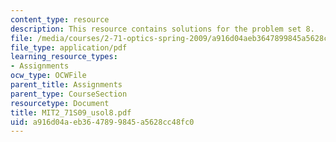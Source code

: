 ```yaml
---
content_type: resource
description: This resource contains solutions for the problem set 8.
file: /media/courses/2-71-optics-spring-2009/a916d04aeb3647899845a5628cc48fc0_MIT2_71S09_usol8.pdf
file_type: application/pdf
learning_resource_types:
- Assignments
ocw_type: OCWFile
parent_title: Assignments
parent_type: CourseSection
resourcetype: Document
title: MIT2_71S09_usol8.pdf
uid: a916d04a-eb36-4789-9845-a5628cc48fc0
---
```

